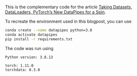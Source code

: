 This is the complementary code for the article [Taking Datasets, DataLoaders, PyTorch’s New DataPipes for a Spin](https://sebastianraschka.com/blog/2022/datapipes.html).



To recreate the environment used in this blogpost, you can use 


```bash
conda create --name datapipes python=3.8
conda activate datapipes
pip install -r requirements.txt
```



The code was run using

```
Python version: 3.8.13

torch: 1.11.0
torchdata: 0.3.0
```



